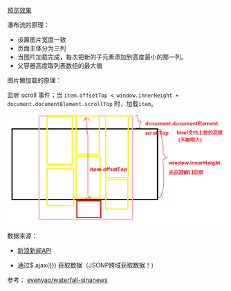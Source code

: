 [预览效果](https://gittig11.github.io/FrontEnd_Demos/07_waterfall-sinanews/)

瀑布流的原理：
- 设置图片宽度一致
- 页面主体分为三列
- 当图片加载完成，每次把新的子元素添加到高度最小的那一列。
- 父容器高度取列表数组的最大值

图片懒加载的原理：

监听 scroll 事件；当 `item.offsetTop < window.innerHeight + document.documentElement.scrollTop` 时，加载`item`。

<img width="960px" src="waterfall.png">

数据来源：

- [新浪新闻API](https://photo.sina.cn/aj/v2/index?cate=military&pagesize=10&page=1)

- 通过$.ajax({}) 获取数据（JSONP跨域获取数据！）



参考：
[evenyao/waterfall-sinanews](https://github.com/evenyao/waterfall-sinanews)

